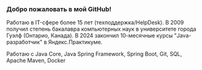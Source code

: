 ### Добро пожаловать в мой GitHub!

Работаю в IT-сфере более 15 лет (техподдержка/HelpDesk).
В 2009 получил степень бакалавра компьютерных наук в университете города Гуэлф (Онтарио, Канада). 
В 2024 закончил 10-месячные курсы "Java-разработчик" в Яндекс.Практикуме.



Работаю с Java Core, Java Spring Framework, Spring Boot, Git, SQL, Apache Maven, Docker

<!--
**vladrassvet/vladrassvet** is a ✨ _special_ ✨ repository because its `README.md` (this file) appears on your GitHub profile.

Here are some ideas to get you started:

- 🔭 I’m currently working on ...
- 🌱 I’m currently learning ...
- 👯 I’m looking to collaborate on ...
- 🤔 I’m looking for help with ...
- 💬 Ask me about ...
- 📫 How to reach me: ...
- 😄 Pronouns: ...
- ⚡ Fun fact: ...
-->
